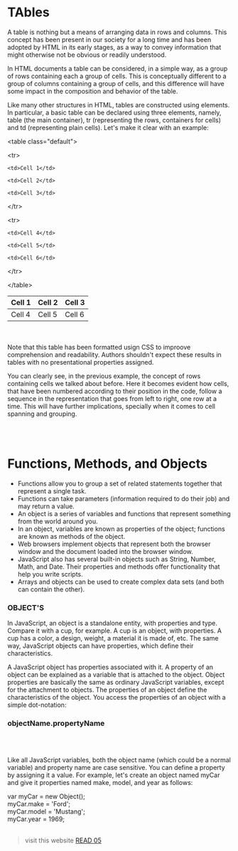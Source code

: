 # TAbles

A table is nothing but a means of arranging data in rows and columns. This concept has been present in our society for a long time and has been adopted by HTML in its early stages, as a way to convey information that might otherwise not be obvious or readily understood.

In HTML documents a table can be considered, in a simple way, as a group of rows containing each a group of cells. This is conceptually different to a group of columns containing a group of cells, and this difference will have some impact in the composition and behavior of the table.

Like many other structures in HTML, tables are constructed using elements. In particular, a basic table can be declared using three elements, namely, table (the main container), tr (representing the rows, containers for cells) and td (representing plain cells). Let's make it clear with an example:

\<table class="default">

  \<tr>

    <td>Cell 1</td>

    <td>Cell 2</td>

    <td>Cell 3</td>

  \</tr>

  \<tr>

    <td>Cell 4</td>

    <td>Cell 5</td>

    <td>Cell 6</td>

  \</tr>

\</table>

Cell 1|Cell 2|	Cell 3
------|------|-----
Cell 4|	Cell 5 |Cell 6

<br><br>
Note that this table has been formatted usign CSS to improove comprehension and readability. Authors shouldn't expect these results in tables with no presentational properties assigned.

You can clearly see, in the previous example, the concept of rows containing cells we talked about before. Here it becomes evident how cells, that have been numbered according to their position in the code, follow a sequence in the representation that goes from left to right, one row at a time. This will have further implications, specially when it comes to cell spanning and grouping.

<br><br>
# Functions, Methods, and Objects

- Functions allow you to group a set of related statements together that represent a single task.
- Functions can take parameters (information required to do their job) and may return a value.
- An object is a series of variables and functions that represent something from the world around you.
- In an object, variables are known as properties of the object; functions are known as methods of the object.
- Web browsers implement objects that represent both the browser window and the document loaded into the browser window.
- JavaScript also has several built-in objects such as String, Number, Math, and Date. Their properties and methods offer functionality that help you write scripts.
- Arrays and objects can be used to create complex data sets (and both can contain the other).
### OBJECT'S

In JavaScript, an object is a standalone entity, with properties and type. Compare it with a cup, for example. A cup is an object, with properties. A cup has a color, a design, weight, a material it is made of, etc. The same way, JavaScript objects can have properties, which define their characteristics.

A JavaScript object has properties associated with it. A property of an object can be explained as a variable that is attached to the object. Object properties are basically the same as ordinary JavaScript variables, except for the attachment to objects. The properties of an object define the characteristics of the object. You access the properties of an object with a simple dot-notation:

### objectName.propertyName
<br><br>

Like all JavaScript variables, both the object name (which could be a normal variable) and property name are case sensitive. You can define a property by assigning it a value. For example, let's create an object named myCar and give it properties named make, model, and year as follows:

var myCar = new Object();<br>
myCar.make = 'Ford';<br>
myCar.model = 'Mustang';<br>
myCar.year = 1969;<br>
<br>

> visit this website 
 [READ 05](https://amarh-ayman.github.io/code-201/code_201/read_06)